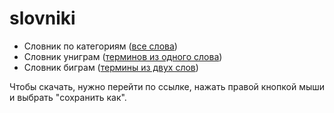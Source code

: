 # slovniki

- Словник по категориям ([все слова](https://raw.githubusercontent.com/thesaurus-dostoevsky/slovniki/main/Словник%20по%20категориям.docx))
- Словник униграм ([терминов из одного слова](https://raw.githubusercontent.com/thesaurus-dostoevsky/slovniki/main/slovnik_bigrams.tsv))
- Словник биграм ([термины из двух слов](https://raw.githubusercontent.com/thesaurus-dostoevsky/slovniki/main/slovnik_unigrams.txt))

Чтобы скачать, нужно перейти по ссылке, нажать правой кнопкой мыши и выбрать "сохранить как".
